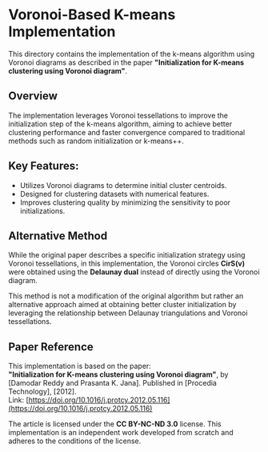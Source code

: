 # Voronoi-Based K-means Implementation

This directory contains the implementation of the k-means algorithm using Voronoi diagrams as described in the paper **"Initialization for K-means clustering using Voronoi diagram"**.

## Overview

The implementation leverages Voronoi tessellations to improve the initialization step of the k-means algorithm, aiming to achieve better clustering performance and faster convergence compared to traditional methods such as random initialization or k-means++.

## Key Features:
- Utilizes Voronoi diagrams to determine initial cluster centroids.
- Designed for clustering datasets with numerical features.
- Improves clustering quality by minimizing the sensitivity to poor initializations.

## Alternative Method

While the original paper describes a specific initialization strategy using Voronoi tessellations, in this implementation, the Voronoi circles **CirS(v)** were obtained using the **Delaunay dual** instead of directly using the Voronoi diagram.

This method is not a modification of the original algorithm but rather an alternative approach aimed at obtaining better cluster initialization by leveraging the relationship between Delaunay triangulations and Voronoi tessellations.

## Paper Reference

This implementation is based on the paper:  
**"Initialization for K-means clustering using Voronoi diagram"**, by [Damodar Reddy and Prasanta K. Jana]. Published in [Procedia Technology], [2012].  
Link: [https://doi.org/10.1016/j.protcy.2012.05.116](https://doi.org/10.1016/j.protcy.2012.05.116)  

The article is licensed under the **CC BY-NC-ND 3.0** license. This implementation is an independent work developed from scratch and adheres to the conditions of the license.
